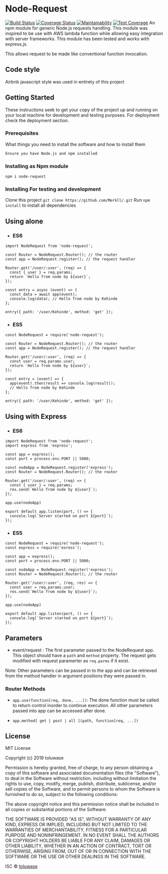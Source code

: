 # Node-Request
[![Build Status](https://travis-ci.org/Merkll/node-requests.svg?branch=develop)](https://travis-ci.org/Merkll/node-requests) [![Coverage Status](https://coveralls.io/repos/github/Merkll/node-requests/badge.svg?branch=develop)](https://coveralls.io/github/Merkll/node-requests?branch=develop) [![Maintainability](https://api.codeclimate.com/v1/badges/6f999e00dc9ab8c22795/maintainability)](https://codeclimate.com/github/Merkll/node-requests/maintainability) [![Test Coverage](https://api.codeclimate.com/v1/badges/6f999e00dc9ab8c22795/test_coverage)](https://codeclimate.com/github/Merkll/node-requests/test_coverage)
An npm module for generic Node.js requests handling. This module was inspired to be use with AWS lambda function while allowing easy integration with server frameworks. This module has been tested and works with express.js.

This allows request to be made like conventional function invocation.

## Code style
Airbnb javascript style was used in entirety of this project


## Getting Started

These instructions seek to get your copy of the project up and running on your local machine for development and testing purposes. For deployment check the deployment section.

### Prerequisites

What things you need to install the software and how to install them

```
Ensure you have Node.js and npm installed
```

### Installing as Npm module
```npm i node-request ``` 

### Installing For testing and development
Clone this project ```git clone https://github.com/Merkll/.git```
Run ```npm install``` to install all dependencies

## Using alone

* ### ES6
```
import NodeRequest from 'node-request';

const Router = NodeRequest.Router(); // the router
const app = NodeRequest.register(); // the request handler

Router.get('/user/:user', (req) => {
  const { user } = req.params;
  return `Hello from node by ${user}`;
});

const entry = async (event) => {
  const data = await app(event);
  console.log(data); // Hello from node by Kehinde
};

entry({ path: '/user/Kehinde', method: 'get' });

```

* ### ES5
```
const NodeRequest = require('node-request');

const Router = NodeRequest.Router(); // the router 
const app = NodeRequest.register(); // the request handler

Router.get('/user/:user', (req) => {
  const user = req.params.user;
  return `Hello from node by ${user}`;
});

const entry = (event) => {
  app(event).then(result => console.log(result)); 
  // Hello from node by Kehinde
};

entry({ path: '/user/Kehinde', method: 'get' });

```

## Using with Express

* ### ES6
```
import NodeRequest from 'node-request';
import express from 'express';

const app = express();
const port = process.env.PORT || 5000;

const nodeApp = NodeRequest.register('express');
const Router = NodeRequest.Router(); // the router 

Router.get('/user/:user', (req) => {
  const { user } = req.params;
  res.send(`Hello from node by ${user}`);
});

app.use(nodeApp)

export default app.listen(port, () => {
  console.log(`Server started on port ${port}`);
});

```

* ### ES5
```
const NodeRequest = require('node-request');
const express = require('exress');

const app = express();
const port = process.env.PORT || 5000;

const nodeApp = NodeRequest.register('express');
const Router = NodeRequest.Router(); // the router 

Router.get('/user/:user', (req, res) => {
  const user = req.params.user;
  res.send(`Hello from node by ${user}`);
});

app.use(nodeApp)

export default app.listen(port, () => {
  console.log(`Server started on port ${port}`);
});

```

## Parameters
* event/request : The first parameter passed to the NodeRequest app. This object should have a ```path``` and ```method``` property. The request gets modified with request paramerter as ```req.parms``` if it exist.

Note: Other parameters can be passed in to the app and can be retrieved from the method handler in argument positions they were passed in.

### Router Methods
* ```app.use(function[req, done, ...])```: The done function must be called to return control inorder to continue execution. All other parameters passed into app can be accessed after done.

* ```app.method[ get | post | all ](path, function[req, ...])```


## License
MIT License

Copyright (c) 2019 toluwase

Permission is hereby granted, free of charge, to any person obtaining a copy
of this software and associated documentation files (the "Software"), to deal
in the Software without restriction, including without limitation the rights
to use, copy, modify, merge, publish, distribute, sublicense, and/or sell
copies of the Software, and to permit persons to whom the Software is
furnished to do so, subject to the following conditions:

The above copyright notice and this permission notice shall be included in all
copies or substantial portions of the Software.

THE SOFTWARE IS PROVIDED "AS IS", WITHOUT WARRANTY OF ANY KIND, EXPRESS OR
IMPLIED, INCLUDING BUT NOT LIMITED TO THE WARRANTIES OF MERCHANTABILITY,
FITNESS FOR A PARTICULAR PURPOSE AND NONINFRINGEMENT. IN NO EVENT SHALL THE
AUTHORS OR COPYRIGHT HOLDERS BE LIABLE FOR ANY CLAIM, DAMAGES OR OTHER
LIABILITY, WHETHER IN AN ACTION OF CONTRACT, TORT OR OTHERWISE, ARISING FROM,
OUT OF OR IN CONNECTION WITH THE SOFTWARE OR THE USE OR OTHER DEALINGS IN THE
SOFTWARE.

ISC © [toluwase]()